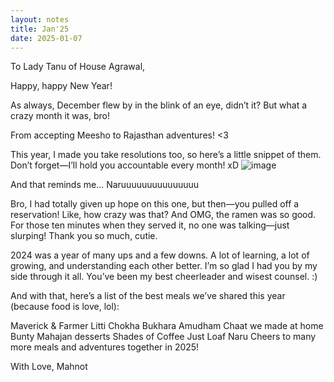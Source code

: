 ```yaml
---
layout: notes
title: Jan'25
date: 2025-01-07
---
```

To Lady Tanu of House Agrawal,

Happy, happy New Year!

As always, December flew by in the blink of an eye, didn’t it? But what a crazy month it was, bro!

From accepting Meesho to Rajasthan adventures! <3

This year, I made you take resolutions too, so here’s a little snippet of them. Don’t forget—I’ll hold you accountable every month! xD
![image](https://github.com/user-attachments/assets/2e9e14e0-e2ff-4f77-a745-a4f68c09395f)

And that reminds me... Naruuuuuuuuuuuuuuu

Bro, I had totally given up hope on this one, but then—you pulled off a reservation! Like, how crazy was that? And OMG, the ramen was so good. For those ten minutes when they served it, no one was talking—just slurping! Thank you so much, cutie. 

2024 was a year of many ups and a few downs. A lot of learning, a lot of growing, and understanding each other better. I’m so glad I had you by my side through it all. You’ve been my best cheerleader and wisest counsel. :)

And with that, here’s a list of the best meals we’ve shared this year (because food is love, lol):

Maverick & Farmer
Litti Chokha
Bukhara
Amudham
Chaat we made at home
Bunty Mahajan desserts
Shades of Coffee
Just Loaf
Naru
Cheers to many more meals and adventures  together in 2025! 

With Love,
Mahnot
